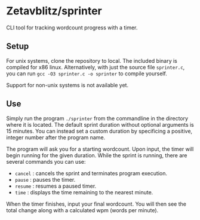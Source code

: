 # Zetavblitz/sprinter

CLI tool for tracking wordcount progress with a timer.

## Setup

For unix systems, clone the repository to local. The included binary is compiled for x86 linux. Alternatively, with just the source file `sprinter.c`, you can run `gcc -O3 sprinter.c -o sprinter` to compile yourself.

Support for non-unix systems is not available yet.

## Use

Simply run the program `./sprinter` from the commandline in the directory where it is located. The default sprint duration without optional arguments is 15 minutes. You can instead set a custom duration by specificing a positive, integer number after the program name.

The program will ask you for a starting wordcount. Upon input, the timer will begin running for the given duration. While the sprint is running, there are several commands you can use:

- `cancel` : cancels the sprint and terminates program execution.
- `pause` : pauses the timer.
- `resume` : resumes a paused timer.
- `time` : displays the time remaining to the nearest minute.

When the timer finishes, input your final wordcount. You will then see the total change along with a calculated wpm (words per minute).
